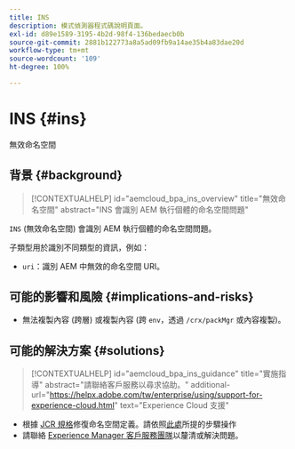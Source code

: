 ```yaml
---
title: INS
description: 模式偵測器程式碼說明頁面。
exl-id: d89e1589-3195-4b2d-98f4-136bedaecb0b
source-git-commit: 2881b122773a8a5ad09fb9a14ae35b4a83dae20d
workflow-type: tm+mt
source-wordcount: '109'
ht-degree: 100%

---
```


# INS {#ins}

無效命名空間

## 背景 {#background}

>[!CONTEXTUALHELP]
>id="aemcloud_bpa_ins_overview"
>title="無效命名空間"
>abstract="INS 會識別 AEM 執行個體的命名空間問題"

`INS` (無效命名空間) 會識別 AEM 執行個體的命名空間問題。

子類型用於識別不同類型的資訊，例如：

* `uri`：識別 AEM 中無效的命名空間 URI。

## 可能的影響和風險 {#implications-and-risks}

* 無法複製內容 (跨層) 或複製內容 (跨 `env`，透過 `/crx/packMgr` 或內容複製)。

## 可能的解決方案 {#solutions}

>[!CONTEXTUALHELP]
>id="aemcloud_bpa_ins_guidance"
>title="實施指導"
>abstract="請聯絡客戶服務以尋求協助。"
>additional-url="https://helpx.adobe.com/tw/enterprise/using/support-for-experience-cloud.html" text="Experience Cloud 支援"

* 根據 [JCR 規格](https://developer.adobe.com/experience-manager/reference-materials/spec/jcr/1.0/4.5_Namespaces.html)修復命名空間定義。請依照[此處](https://experienceleaguecommunities.adobe.com/t5/adobe-experience-manager/how-can-i-delete-a-namespace-created-in-crx/td-p/225163)所提的步驟操作
* 請聯絡 [Experience Manager 客戶服務團隊](https://helpx.adobe.com/tw/enterprise/using/support-for-experience-cloud.html)以釐清或解決問題。
